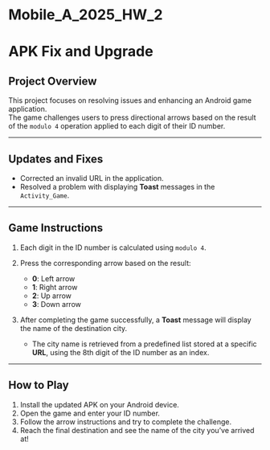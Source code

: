 # Mobile_A_2025_HW_2

# APK Fix and Upgrade  

## Project Overview  
This project focuses on resolving issues and enhancing an Android game application.  
The game challenges users to press directional arrows based on the result of the `modulo 4` operation applied to each digit of their ID number.  

---

## Updates and Fixes  
- Corrected an invalid URL in the application.  
- Resolved a problem with displaying **Toast** messages in the `Activity_Game`.  

---

## Game Instructions  
1. Each digit in the ID number is calculated using `modulo 4`.  
2. Press the corresponding arrow based on the result:  
   - **0**: Left arrow  
   - **1**: Right arrow  
   - **2**: Up arrow  
   - **3**: Down arrow  

3. After completing the game successfully, a **Toast** message will display the name of the destination city.  
   - The city name is retrieved from a predefined list stored at a specific **URL**, using the 8th digit of the ID number as an index.  

---

## How to Play  
1. Install the updated APK on your Android device.  
2. Open the game and enter your ID number.  
3. Follow the arrow instructions and try to complete the challenge.  
4. Reach the final destination and see the name of the city you’ve arrived at!  
